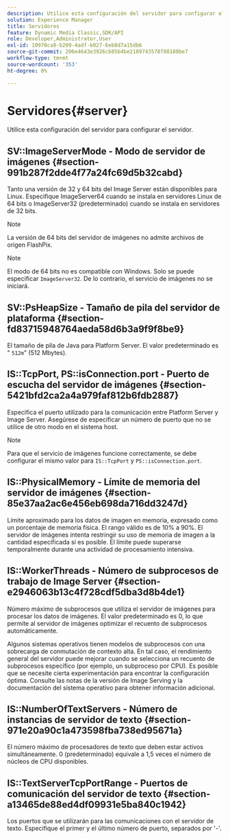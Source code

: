 ```yaml
---
description: Utilice esta configuración del servidor para configurar el servidor.
solution: Experience Manager
title: Servidores
feature: Dynamic Media Classic,SDK/API
role: Developer,Administrator,User
exl-id: 10970ca8-b209-4adf-b027-6eb8d7a15db6
source-git-commit: 206e4643e3926cb85b4be2189743578f88180be7
workflow-type: tm+mt
source-wordcount: '353'
ht-degree: 0%

---
```


# Servidores{#server}

Utilice esta configuración del servidor para configurar el servidor.

## SV::ImageServerMode - Modo de servidor de imágenes {#section-991b287f2dde4f77a24fc69d5b32cabd}

Tanto una versión de 32 y 64 bits del Image Server están disponibles para Linux. Especifique ImageServer64 cuando se instala en servidores Linux de 64 bits o ImageServer32 (predeterminado) cuando se instala en servidores de 32 bits.

>[!NOTE]
>
>La versión de 64 bits del servidor de imágenes no admite archivos de origen FlashPix.

>[!NOTE]
>
>El modo de 64 bits no es compatible con Windows. Solo se puede especificar `ImageServer32`. De lo contrario, el servicio de imágenes no se iniciará.

## SV::PsHeapSize - Tamaño de pila del servidor de plataforma {#section-fd83715948764aeda58d6b3a9f9f8be9}

El tamaño de pila de Java para Platform Server. El valor predeterminado es &quot; `512m`&quot; (512 Mbytes).

## IS::TcpPort, PS::isConnection.port - Puerto de escucha del servidor de imágenes {#section-5421bfd2ca2a4a979faf812b6fdb2887}

Especifica el puerto utilizado para la comunicación entre Platform Server y Image Server. Asegúrese de especificar un número de puerto que no se utilice de otro modo en el sistema host.

>[!NOTE]
>
>Para que el servicio de imágenes funcione correctamente, se debe configurar el mismo valor para `IS::TcpPort` y `PS::isConnection.port`.

## IS::PhysicalMemory - Límite de memoria del servidor de imágenes {#section-85e37aa2ac6e456eb698da716dd3247d}

Límite aproximado para los datos de imagen en memoria, expresado como un porcentaje de memoria física. El rango válido es de 10% a 90%. El servidor de imágenes intenta restringir su uso de memoria de imagen a la cantidad especificada si es posible. El límite puede superarse temporalmente durante una actividad de procesamiento intensiva.

## IS::WorkerThreads - Número de subprocesos de trabajo de Image Server {#section-e2946063b13c4f728cdf5dba3d8b4de1}

Número máximo de subprocesos que utiliza el servidor de imágenes para procesar los datos de imágenes. El valor predeterminado es 0, lo que permite al servidor de imágenes optimizar el recuento de subprocesos automáticamente.

Algunos sistemas operativos tienen modelos de subprocesos con una sobrecarga de conmutación de contexto alta. En tal caso, el rendimiento general del servidor puede mejorar cuando se selecciona un recuento de subprocesos específico (por ejemplo, un subproceso por CPU). Es posible que se necesite cierta experimentación para encontrar la configuración óptima. Consulte las notas de la versión de Image Serving y la documentación del sistema operativo para obtener información adicional.

## IS::NumberOfTextServers - Número de instancias de servidor de texto {#section-971e20a90c1a473598fba738ed95671a}

El número máximo de procesadores de texto que deben estar activos simultáneamente. 0 (predeterminado) equivale a 1,5 veces el número de núcleos de CPU disponibles.

## IS::TextServerTcpPortRange - Puertos de comunicación del servidor de texto {#section-a13465de88ed4df09931e5ba840c1942}

Los puertos que se utilizarán para las comunicaciones con el servidor de texto. Especifique el primer y el último número de puerto, separados por &#39;-&#39;.
